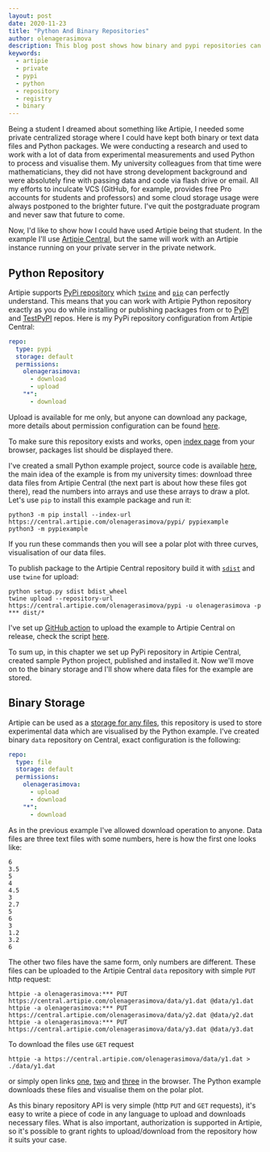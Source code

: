 ```yaml
---
layout: post
date: 2020-11-23
title: "Python And Binary Repositories"
author: olenagerasimova
description: This blog post shows how binary and pypi repositories can be used.
keywords:
  - artipie
  - private
  - pypi
  - python
  - repository
  - registry
  - binary
---
```


Being a student I dreamed about something like Artipie, I needed some private centralized storage 
where I could have kept both binary or text data files and Python packages. We were conducting a research
and used to work with a lot of data from experimental measurements and used Python to process and 
visualise them. My university colleagues from that time were mathematicians, they did not have strong
development background and were absolutely fine with passing data and code via flash drive or email.
All my efforts to inculcate VCS (GitHub, for example, provides free Pro accounts for students 
and professors) and some cloud storage usage were always postponed to the brighter future. I've 
quit the postgraduate program and never saw that future to come.

Now, I'd like to show how I could have used Artipie being that student. In the example I'll use 
[Artipie Central](http://central.artipie.com/), but the same will work with an Artipie instance 
running on your private server in the private network.

## Python Repository

Artipie supports [PyPi repository](https://github.com/artipie/artipie/tree/master/examples/pypi) which
[`twine`](https://github.com/pypa/twine) and [`pip`](https://pip.pypa.io/en/stable/) can perfectly 
understand. This means that you can work with Artipie Python repository exactly as you do while 
installing or publishing packages from or to [PyPI](https://pypi.org/) 
and [TestPyPI](https://test.pypi.org/) repos. Here is my PyPi repository configuration from 
Artipie Central:

```yaml
repo:
  type: pypi
  storage: default
  permissions:
    olenagerasimova:
      - download
      - upload
    "*":
      - download
```

Upload is available for me only, but anyone can download any package, more details about permission 
configuration can be found [here](https://github.com/artipie/artipie#repository-permissions). 

To make sure this repository exists and works, open [index page](https://central.artipie.com/olenagerasimova/pypi) 
from your browser, packages list should be displayed there.

I've created a small Python example project, source code is available [here](https://github.com/artipie/pypi-example), 
the main idea of the example is from my university times: download three data files from Artipie Central 
(the next part is about how these files got there), read the numbers into arrays and 
use these arrays to draw a plot. Let's use `pip` to install this example package and run it:

```commandline
python3 -m pip install --index-url https://central.artipie.com/olenagerasimova/pypi/ pypiexample
python3 -m pypiexample
``` 

If you run these commands then you will see a polar plot with three curves, visualisation of our data files. 

To publish package to the Artipie Central repository build it with 
[`sdist`](https://docs.python.org/3/distutils/sourcedist.html) and use `twine` for upload:

```commandline
python setup.py sdist bdist_wheel
twine upload --repository-url https://central.artipie.com/olenagerasimova/pypi -u olenagerasimova -p *** dist/*
```

I've set up [GitHub action](https://github.com/artipie/pypi-example/runs/1449528914?check_suite_focus=true) 
to upload the example to Artipie Central on release, check the script 
[here](https://github.com/artipie/pypi-example/blob/master/.github/workflows/python-publish.yml).

To sum up, in this chapter we set up PyPi repository in Artipie Central, created sample Python 
project, published and installed it. Now we'll move on to the binary storage and 
I'll show where data files for the example are stored.

## Binary Storage

Artipie can be used as a [storage for any files](https://github.com/artipie/artipie/tree/master/examples/binary), 
this repository is used to store experimental data which are visualised by the Python example. I've created 
binary `data` repository on Central, exact configuration is the following:
```yaml
repo:
  type: file
  storage: default
  permissions:
    olenagerasimova:
      - upload
      - download
    "*":
      - download
```

As in the previous example I've allowed download operation to anyone. Data files are three text 
files with some numbers, here is how the first one looks like:
```text
6
3.5
5
4
4.5
3
2.7
5
6
3
1.2
3.2
6
```
The other two files have the same form, only numbers are different. These files can be uploaded to 
the Artipie Central `data` repository with simple `PUT` http request:

```commandline
httpie -a olenagerasimova:*** PUT https://central.artipie.com/olenagerasimova/data/y1.dat @data/y1.dat
httpie -a olenagerasimova:*** PUT https://central.artipie.com/olenagerasimova/data/y2.dat @data/y2.dat
httpie -a olenagerasimova:*** PUT https://central.artipie.com/olenagerasimova/data/y3.dat @data/y3.dat
```

To download the files use `GET` request

```commandline
httpie -a https://central.artipie.com/olenagerasimova/data/y1.dat > ./data/y1.dat
``` 

or simply open links [one](https://central.artipie.com/olenagerasimova/data/y1.dat), 
[two](https://central.artipie.com/olenagerasimova/data/y2.dat) and 
[three](https://central.artipie.com/olenagerasimova/data/y3.dat) in the browser. 
The Python example downloads these files and visualise them on the polar plot.

As this binary repository API is very simple (http `PUT` and `GET` requests), it's easy to write 
a piece of code in any language to upload and downloads necessary files. What is also important, 
authorization is supported in Artipie, so it's possible to grant rights to upload/download from 
the repository how it suits your case. 